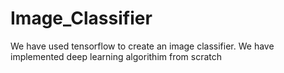 # Image_Classifier
We have used tensorflow to create an image classifier. We have implemented deep learning algorithim from scratch

